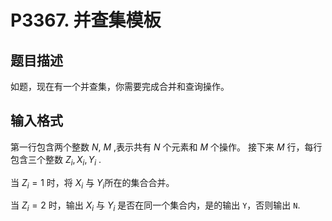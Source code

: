 # P3367. 并查集模板
## 题目描述
如题，现在有一个并查集，你需要完成合并和查询操作。

## 输入格式
第一行包含两个整数 $N$, $M$ ,表示共有 $N$ 个元素和 $M$ 个操作。
接下来 $M$ 行，每行包含三个整数 $Z_i,X_i,Y_i$ .

当 $Z_i=1$ 时，将 $X_i$ 与 $Y_i$所在的集合合并。

当 $Z_i=2$ 时，输出 $X_i$ 与 $Y_i$ 是否在同一个集合内，是的输出 `Y`，否则输出 `N`.

